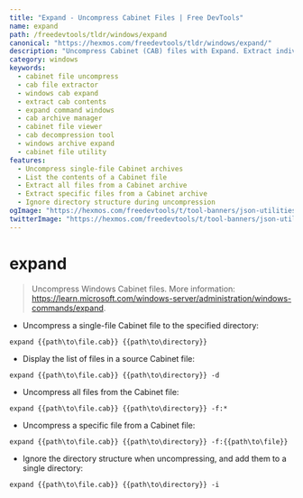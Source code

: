 ```yaml
---
title: "Expand - Uncompress Cabinet Files | Free DevTools"
name: expand
path: /freedevtools/tldr/windows/expand
canonical: "https://hexmos.com/freedevtools/tldr/windows/expand/"
description: "Uncompress Cabinet (CAB) files with Expand. Extract individual files, list contents, or unpack entire archives easily. Free online tool, no registration required."
category: windows
keywords:
  - cabinet file uncompress
  - cab file extractor
  - windows cab expand
  - extract cab contents
  - expand command windows
  - cab archive manager
  - cabinet file viewer
  - cab decompression tool
  - windows archive expand
  - cabinet file utility
features:
  - Uncompress single-file Cabinet archives
  - List the contents of a Cabinet file
  - Extract all files from a Cabinet archive
  - Extract specific files from a Cabinet archive
  - Ignore directory structure during uncompression
ogImage: "https://hexmos.com/freedevtools/t/tool-banners/json-utilities-banner.png"
twitterImage: "https://hexmos.com/freedevtools/t/tool-banners/json-utilities-banner.png"
---
```


# expand

> Uncompress Windows Cabinet files.
> More information: <https://learn.microsoft.com/windows-server/administration/windows-commands/expand>.

- Uncompress a single-file Cabinet file to the specified directory:

`expand {{path\to\file.cab}} {{path\to\directory}}`

- Display the list of files in a source Cabinet file:

`expand {{path\to\file.cab}} {{path\to\directory}} -d`

- Uncompress all files from the Cabinet file:

`expand {{path\to\file.cab}} {{path\to\directory}} -f:*`

- Uncompress a specific file from a Cabinet file:

`expand {{path\to\file.cab}} {{path\to\directory}} -f:{{path\to\file}}`

- Ignore the directory structure when uncompressing, and add them to a single directory:

`expand {{path\to\file.cab}} {{path\to\directory}} -i`
